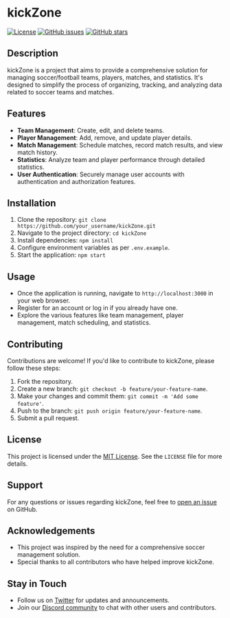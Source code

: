 # kickZone

[![License](https://img.shields.io/badge/license-MIT-blue.svg)](https://opensource.org/licenses/MIT)
[![GitHub issues](https://img.shields.io/github/issues/your_username/kickZone)](https://github.com/your_username/kickZone/issues)
[![GitHub stars](https://img.shields.io/github/stars/your_username/kickZone)](https://github.com/your_username/kickZone/stargazers)

## Description
kickZone is a project that aims to provide a comprehensive solution for managing soccer/football teams, players, matches, and statistics. It's designed to simplify the process of organizing, tracking, and analyzing data related to soccer teams and matches.

## Features
- **Team Management**: Create, edit, and delete teams.
- **Player Management**: Add, remove, and update player details.
- **Match Management**: Schedule matches, record match results, and view match history.
- **Statistics**: Analyze team and player performance through detailed statistics.
- **User Authentication**: Securely manage user accounts with authentication and authorization features.

## Installation
1. Clone the repository: `git clone https://github.com/your_username/kickZone.git`
2. Navigate to the project directory: `cd kickZone`
3. Install dependencies: `npm install`
4. Configure environment variables as per `.env.example`.
5. Start the application: `npm start`

## Usage
- Once the application is running, navigate to `http://localhost:3000` in your web browser.
- Register for an account or log in if you already have one.
- Explore the various features like team management, player management, match scheduling, and statistics.

## Contributing
Contributions are welcome! If you'd like to contribute to kickZone, please follow these steps:
1. Fork the repository.
2. Create a new branch: `git checkout -b feature/your-feature-name`.
3. Make your changes and commit them: `git commit -m 'Add some feature'`.
4. Push to the branch: `git push origin feature/your-feature-name`.
5. Submit a pull request.

## License
This project is licensed under the [MIT License](https://opensource.org/licenses/MIT). See the `LICENSE` file for more details.

## Support
For any questions or issues regarding kickZone, feel free to [open an issue](https://github.com/your_username/kickZone/issues) on GitHub.

## Acknowledgements
- This project was inspired by the need for a comprehensive soccer management solution.
- Special thanks to all contributors who have helped improve kickZone.

## Stay in Touch
- Follow us on [Twitter](https://twitter.com/kickZone) for updates and announcements.
- Join our [Discord community](https://discord.gg/kickZone) to chat with other users and contributors.

